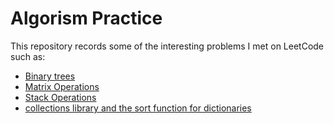 # Algorism Practice
This repository records some of the interesting problems I met on LeetCode
such as:
- [Binary trees](https://github.com/HaozheTian/Algorism_Practice/tree/main/BinaryTree)
- [Matrix Operations](https://github.com/HaozheTian/Algorism_Practice/tree/main/MatrixOperations)
- [Stack Operations](https://github.com/HaozheTian/Algorism_Practice/tree/main/StackOperations)
- [collections library and the sort function for dictionaries](https://github.com/HaozheTian/Algorism_Practice/tree/main/CollectionAndSort)
